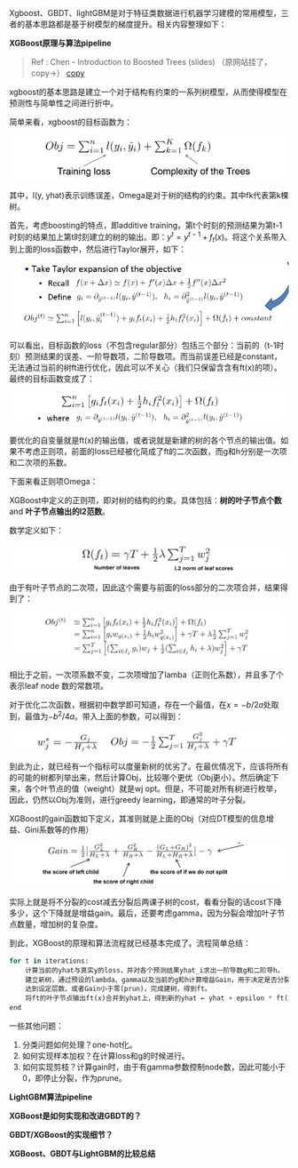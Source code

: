 Xgboost、GBDT、lightGBM是对于特征类数据进行机器学习建模的常用模型，三者的基本思路都是基于树模型的梯度提升。相关内容整理如下：



**XGBoost原理与算法pipeline**

> Ref : Chen - Introduction to Boosted Trees (slides) （原网站挂了，copy→） [copy](./assets/Chen_Introduction_to_Boosted_Trees.pdf)

xgboost的基本思路是建立一个对于结构有约束的一系列树模型，从而使得模型在预测性与简单性之间进行折中。

简单来看，xgboost的目标函数为：

![image-20210628211127790](assets/image-20210628211127790.png)

其中，l(y, yhat)表示训练误差，Omega是对于树的结构的约束。其中fk代表第k棵树。

首先，考虑boosting的特点，即additive training，第t个时刻的预测结果为第t-1时刻的结果加上第t时刻建立的树的输出。即：$y^t = y^{t-1} + f_t(x)$。将这个关系带入到上面的loss函数中，然后进行Taylor展开，如下：

![image-20210628211558014](assets/image-20210628211558014.png)

可以看出，目标函数的loss（不包含regular部分）包括三个部分：当前的（t-1时刻）预测结果的误差、一阶导数项，二阶导数项。而当前误差已经是constant，无法通过当前的树ft进行优化，因此可以不关心（我们只保留含含有ft(x)的项）。最终的目标函数变成了：

![image-20210628212154610](assets/image-20210628212154610.png)

要优化的自变量就是ft(x)的输出值，或者说就是新建的树的各个节点的输出值。如果不考虑正则项，前面的loss已经被化简成了ft的二次函数，而g和h分别是一次项和二次项的系数。

下面来看正则项Omega：

XGBoost中定义的正则项，即对树的结构的约束。具体包括：**树的叶子节点个数** and **叶子节点输出的l2范数**。

数学定义如下：

![image-20210629112706081](assets/image-20210629112706081.png)

由于有叶子节点的二次项，因此这个需要与前面的loss部分的二次项合并，结果得到了：

![image-20210629113009518](assets/image-20210629113009518.png)

相比于之前，一次项系数不变，二次项增加了lamba（正则化系数），并且多了个表示leaf node 数的常数项。

对于优化二次函数，根据初中数学即可知道，存在一个最值，在$x=-b/2a$处取到，最值为$-b^2/4a$。带入上面的参数，可以得到：

![image-20210629113509400](assets/image-20210629113509400.png)

到此为止，就已经有一个指标可以度量新树的优劣了。在最优情况下，应该将所有的可能的树都列举出来，然后计算Obj，比较哪个更优（Obj更小）。然后确定下来，各个叶节点的值（weight）就是wj opt。但是，不可能对所有树进行枚举，因此，仍然以Obj为准则，进行greedy learning，即通常的叶子分裂。

XGBoost的gain函数如下定义，其准则就是上面的Obj（对应DT模型的信息增益、Gini系数等的作用）

![image-20210629114058534](assets/image-20210629114058534.png)

实际上就是将不分裂的cost减去分裂后两课子树的cost，看看分裂的话cost下降多少，这个下降就是增益gain。最后，还要考虑gamma，因为分裂会增加叶子节点数量，增加树的复杂度。

到此，XGBoost的原理和算法流程就已经基本完成了。流程简单总结：

~~~python
for t in iterations:
    计算当前的yhat与真实y的loss，并对各个预测结果yhat_i求出一阶导数g和二阶导h。
    建立新树，通过预设的lambda、gamma以及当前的g和h计算增益Gain，用于决定是否分裂。
    达到设定层数、或者Gain小于零(prun)，完成建树，得到ft。
    将ft的叶子节点输出ft(x)合并到yhat上，得到新的yhat ← yhat + epsilon * ft(x)
end
~~~

一些其他问题：

1. 分类问题如何处理？one-hot化。
2. 如何实现样本加权？在计算loss和g的时候进行。
3. 如何实现剪枝？计算gain时，由于有gamma参数控制node数，因此可能小于0，即停止分裂，作为prune。



**LightGBM算法pipeline**











**XGBoost是如何实现和改进GBDT的？**









**GBDT/XGBoost的实现细节？**









**XGBoost、GBDT与LightGBM的比较总结**





